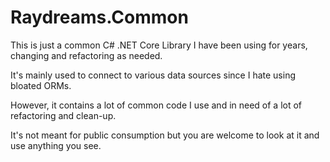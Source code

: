 # Raydreams.Common

This is just a common C# .NET Core Library I have been using for years, changing and refactoring as needed.

It's mainly used to connect to various data sources since I hate using bloated ORMs.

However, it contains a lot of common code I use and in need of a lot of refactoring and clean-up.

It's not meant for public consumption but you are welcome to look at it and use anything you see.
